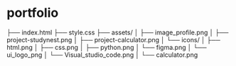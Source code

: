 
# portfolio
├── index.html ├── style.css ├── assets/ │ ├── image_profile.png │ ├── project-studynest.png │ ├── project-calculator.png │ └── icons/ │ ├── html.png │ ├── css.png │ ├── python.png │ └── figma.png │ └── ui_logo_png │ └── Visual_studio_code.png │ └── calculator.png
